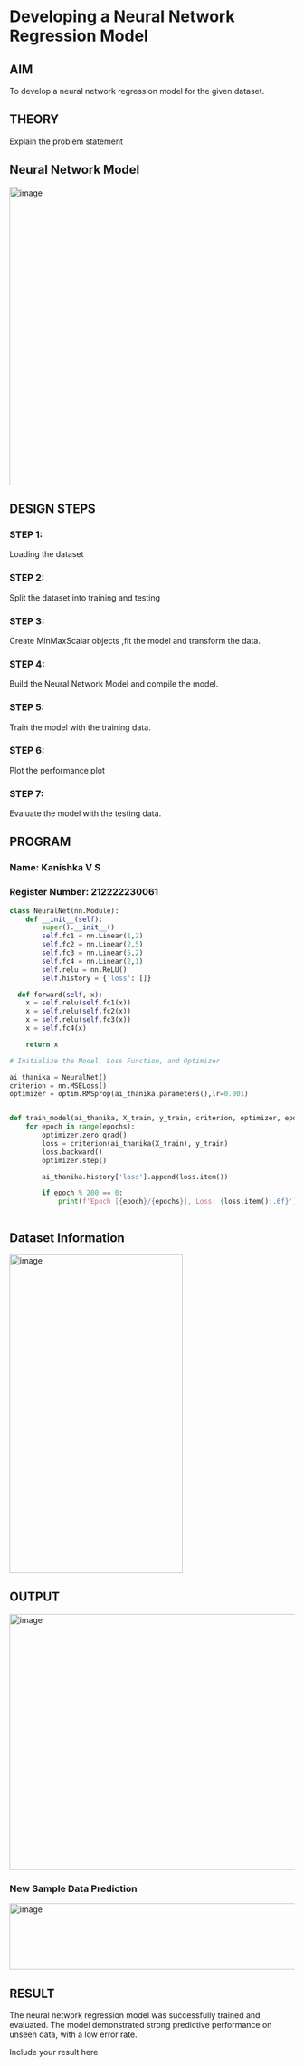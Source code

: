 # Developing a Neural Network Regression Model

## AIM

To develop a neural network regression model for the given dataset.

## THEORY

Explain the problem statement

## Neural Network Model

<img width="773" height="527" alt="image" src="https://github.com/user-attachments/assets/51723f55-32c2-439d-b5b4-7a8298fc9a24" />


## DESIGN STEPS

### STEP 1:

Loading the dataset

### STEP 2:

Split the dataset into training and testing

### STEP 3:

Create MinMaxScalar objects ,fit the model and transform the data.

### STEP 4:

Build the Neural Network Model and compile the model.

### STEP 5:

Train the model with the training data.

### STEP 6:

Plot the performance plot

### STEP 7:

Evaluate the model with the testing data.

## PROGRAM
### Name: Kanishka V S
### Register Number: 212222230061
```python
class NeuralNet(nn.Module):
    def __init__(self):
        super().__init__()
        self.fc1 = nn.Linear(1,2)
        self.fc2 = nn.Linear(2,5)
        self.fc3 = nn.Linear(5,2)
        self.fc4 = nn.Linear(2,1)
        self.relu = nn.ReLU()
        self.history = {'loss': []}

  def forward(self, x):
    x = self.relu(self.fc1(x))
    x = self.relu(self.fc2(x))
    x = self.relu(self.fc3(x))
    x = self.fc4(x)

    return x

# Initialize the Model, Loss Function, and Optimizer

ai_thanika = NeuralNet()
criterion = nn.MSELoss()
optimizer = optim.RMSprop(ai_thanika.parameters(),lr=0.001)


def train_model(ai_thanika, X_train, y_train, criterion, optimizer, epochs=2000):
    for epoch in range(epochs):
        optimizer.zero_grad()
        loss = criterion(ai_thanika(X_train), y_train)
        loss.backward()
        optimizer.step()

        ai_thanika.history['loss'].append(loss.item())

        if epoch % 200 == 0:
            print(f'Epoch [{epoch}/{epochs}], Loss: {loss.item():.6f}')



```
## Dataset Information

<img width="306" height="563" alt="image" src="https://github.com/user-attachments/assets/9bbbee87-4e6c-4cdf-80f7-da4cb9834db3" />


## OUTPUT

<img width="663" height="452" alt="image" src="https://github.com/user-attachments/assets/b9a8dd3c-8771-429a-aeb8-8c5db682e043" />


### New Sample Data Prediction

<img width="733" height="117" alt="image" src="https://github.com/user-attachments/assets/c89a0218-7208-45cb-a9ec-32d2afd06850" />


## RESULT

The neural network regression model was successfully trained and evaluated. The model demonstrated strong predictive performance on unseen data, with a low error rate.

Include your result here
